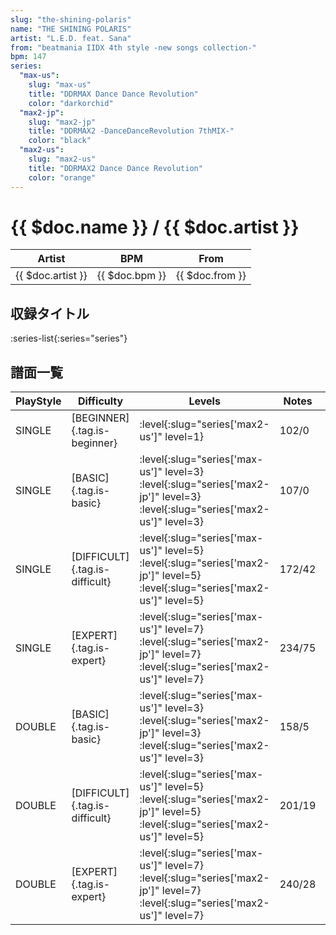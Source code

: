 ```yaml
---
slug: "the-shining-polaris"
name: "THE SHINING POLARIS"
artist: "L.E.D. feat. Sana"
from: "beatmania IIDX 4th style -new songs collection-"
bpm: 147
series:
  "max-us":
    slug: "max-us"
    title: "DDRMAX Dance Dance Revolution"
    color: "darkorchid"
  "max2-jp":
    slug: "max2-jp"
    title: "DDRMAX2 -DanceDanceRevolution 7thMIX-"
    color: "black"
  "max2-us":
    slug: "max2-us"
    title: "DDRMAX2 Dance Dance Revolution"
    color: "orange"
---
```


# {{ $doc.name }} / {{ $doc.artist }}

|Artist|BPM|From|
|------|---|----|
|{{ $doc.artist }}|{{ $doc.bpm }}|{{ $doc.from }}|

## 収録タイトル

:series-list{:series="series"}

## 譜面一覧

|PlayStyle|Difficulty|Levels|Notes|Movie|
|---------|----------|------|-----|-----|
|SINGLE|[BEGINNER]{.tag.is-beginner}|:level{:slug="series['max2-us']" level=1}|102/0||
|SINGLE|[BASIC]{.tag.is-basic}|:level{:slug="series['max-us']" level=3} :level{:slug="series['max2-jp']" level=3} :level{:slug="series['max2-us']" level=3}|107/0||
|SINGLE|[DIFFICULT]{.tag.is-difficult}|:level{:slug="series['max-us']" level=5} :level{:slug="series['max2-jp']" level=5} :level{:slug="series['max2-us']" level=5}|172/42||
|SINGLE|[EXPERT]{.tag.is-expert}|:level{:slug="series['max-us']" level=7} :level{:slug="series['max2-jp']" level=7} :level{:slug="series['max2-us']" level=7}|234/75||
|DOUBLE|[BASIC]{.tag.is-basic}|:level{:slug="series['max-us']" level=3} :level{:slug="series['max2-jp']" level=3} :level{:slug="series['max2-us']" level=3}|158/5||
|DOUBLE|[DIFFICULT]{.tag.is-difficult}|:level{:slug="series['max-us']" level=5} :level{:slug="series['max2-jp']" level=5} :level{:slug="series['max2-us']" level=5}|201/19||
|DOUBLE|[EXPERT]{.tag.is-expert}|:level{:slug="series['max-us']" level=7} :level{:slug="series['max2-jp']" level=7} :level{:slug="series['max2-us']" level=7}|240/28||
